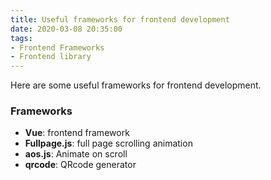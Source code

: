 ```yaml
---
title: Useful frameworks for frontend development
date: 2020-03-08 20:35:00
tags:
- Frontend Frameworks
- Frontend library
---
```


Here are some useful frameworks for frontend development.

### Frameworks
- **Vue**: frontend framework
- **Fullpage.js**: full page scrolling animation
- **aos.js**: Animate on scroll
- **qrcode**: QRcode generator